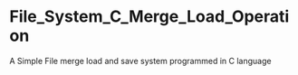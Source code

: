 # File_System_C_Merge_Load_Operation
A Simple File merge load and save system programmed in C language
